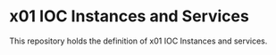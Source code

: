 # x01 IOC Instances and Services

This repository holds the definition of x01 IOC Instances and services.
